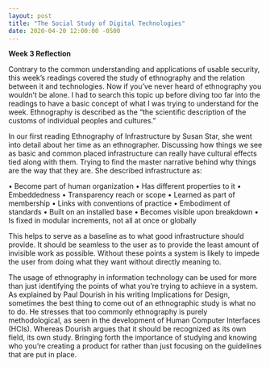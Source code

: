 ```yaml
---
layout: post
title: "The Social Study of Digital Technologies"
date: 2020-04-20 12:00:00 -0500
---
```

**Week 3 Reflection**

Contrary to the common understanding and applications of usable security, this week’s readings covered the study of ethnography and the relation between it and technologies. Now if you’ve never heard of ethnography you wouldn’t be alone. I had to search this topic up before diving too far into the readings to have a basic concept of what I was trying to understand for the week. Ethnography is described as the “the scientific description of the customs of individual peoples and cultures.”

In our first reading Ethnography of Infrastructure by Susan Star, she went into detail about her time as an ethnographer. Discussing how things we see as basic and common placed infrastructure can really have cultural effects tied along with them. Trying to find the master narrative behind why things are the way that they are. She described infrastructure as:

•	Become part of human organization 
•	Has different properties to it 
•	Embeddedness 
•	Transparency reach or scope 
•	Learned as part of membership 
•	Links with conventions of practice 
•	Embodiment of standards 
•	Built on an installed base 
•	Becomes visible upon breakdown 
•	Is fixed in modular increments, not all at once or globally

This helps to serve as a baseline as to what good infrastructure should provide. It should be seamless to the user as to provide the least amount of invisible work as possible. Without these points a system is likely to impede the user from doing what they want without directly meaning to. 

The usage of ethnography in information technology can be used for more than just identifying the points of what you’re trying to achieve in a system. As explained by Paul Dourish in his writing Implications for Design, sometimes the best thing to come out of an ethnographic study is what no to do. He stresses that too commonly ethnography is purely methodological, as seen in the development of Human Computer Interfaces (HCIs). Whereas Dourish argues that it should be recognized as its own field, its own study. Bringing forth the importance of studying and knowing who you’re creating a product for rather than just focusing on the guidelines that are put in place. 
